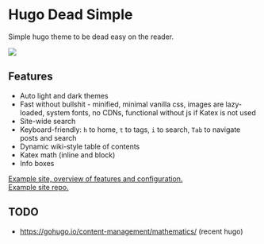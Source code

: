 # Hugo Dead Simple

Simple hugo theme to be dead easy on the reader.

<img src="https://raw.githubusercontent.com/barklan/hugo-dead-simple/main/images/screenshot.png"/>

## Features

- Auto light and dark themes
- Fast without bullshit - minified, minimal vanilla css, images are lazy-loaded, system fonts, no CDNs, functional without js if Katex is not used
- Site-wide search
- Keyboard-friendly: `h` to home, `t` to tags, `i` to search, `Tab` to navigate posts and search
- Dynamic wiki-style table of contents
- Katex math (inline and block)
- Info boxes

[Example site, overview of features and configuration.](https://hugo-dead-simple.netlify.app/post/hugo-dead-simple/) \
[Example site repo.](https://github.com/barklan/hugo-dead-simple-example)

## TODO

- https://gohugo.io/content-management/mathematics/ (recent hugo)
